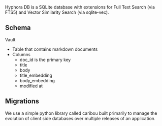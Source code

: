 Hyphora DB is a SQLite database with extensions for Full Text Search (via FTS5) and Vector Similarity Search (via sqlite-vec).

## Schema
Vault
- Table that contains markdown documents
- Columns
	- doc_id is the primary key
	- title
	- body
	- title_embedding
	- body_embedding
	- modified at

## Migrations
We use a simple python library called caribou built primarily to manage the evolution of client side databases over multiple releases of an application.